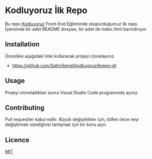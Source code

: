# Kodluyoruz İlk Repo
Bu repo [Kodluyoruz](https://www.kodluyoruz.org/) Front-End Eğitiminde oluşturduğumuz ilk repo.
İçerisinde bir adet README dosyası, bir adet de index.html barındırıyor.


## Installation
Öncelikle aşağıdaki linki kullanarak projeyi clonelayınız.
- https://github.com/SahinSenel/kodluyoruzilkrepo.git


## Usage
Projeyi cloneladıktan sonra Visual Studio Code programında açınız.

## Contributing
Pull requestler kabul edilir. Büyük değişiklikler için, lütfen önce neyi değiştirmek istediğinizi
tartışmak için bir konu açın.

## Licence
[MIT](https://opensource.org/licenses/MIT)

